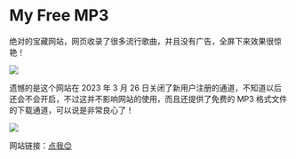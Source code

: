 # My Free MP3

绝对的宝藏网站，网页收录了很多流行歌曲，并且没有广告，全屏下来效果很惊艳！

![](https://api2.mubu.com/v3/document_image/d402d77b-30f3-4b67-8dd5-4855fa101da7-7449034.jpg)

遗憾的是这个网站在 2023 年 3 月 26 日关闭了新用户注册的通道，不知道以后还会不会开启，不过这并不影响网站的使用，而且还提供了免费的 MP3 格式文件的下载通道，可以说是非常良心了！

![](https://api2.mubu.com/v3/document_image/836a2a7e-7524-4410-aea1-ce3ffc0e4a64-7449034.jpg)

网站链接：[点我😊](https://tool.liumingye.cn/music/?page=searchPage#/)